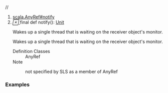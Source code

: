 //
<ol>
<li><a href="https://www.scala-lang.org/api/2.12.3/scala/collection/immutable/List.html#notify():Unit">scala.AnyRef#notify</a></li>
<li name="scala.AnyRef#notify" visbl="pub" class="indented0 " data-isabs="false" fullcomment="yes" group="Ungrouped"> <a id="notify():Unit"></a> <span class="permalink"> <a href="../../../scala/collection/immutable/List.html#notify():Unit" title="Permalink"> <i class="material-icons"></i> </a> </span> <span class="modifier_kind"> <span class="modifier">final </span> <span class="kind">def</span> </span> <span class="symbol"> <span class="name">notify</span><span class="params">()</span><span class="result">: <a href="../../Unit.html" class="extype" name="scala.Unit">Unit</a></span> </span> <p class="shortcomment cmt">Wakes up a single thread that is waiting on the receiver object's monitor.</p>
 <div class="fullcomment">
  <div class="comment cmt">
   <p>Wakes up a single thread that is waiting on the receiver object's monitor. </p>
  </div>
  <dl class="attributes block"> 
   <dt>
    Definition Classes
   </dt>
   <dd>
    AnyRef
   </dd>
   <dt>
    Note
   </dt>
   <dd>
    <span class="cmt"><p>not specified by SLS as a member of AnyRef</p></span>
   </dd>
  </dl>
 </div> </li>
        </ol>


### Examples



